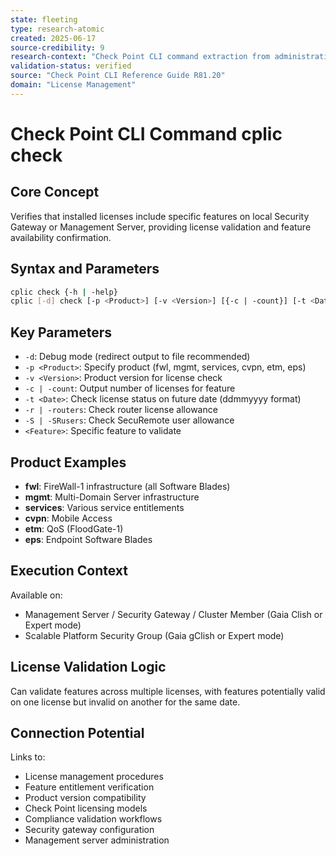 ```yaml
---
state: fleeting
type: research-atomic
created: 2025-06-17
source-credibility: 9
research-context: "Check Point CLI command extraction from administrative foundation guide"
validation-status: verified
source: "Check Point CLI Reference Guide R81.20"
domain: "License Management"
---
```


# Check Point CLI Command cplic check

## Core Concept

Verifies that installed licenses include specific features on local Security Gateway or Management Server, providing license validation and feature availability confirmation.

## Syntax and Parameters

```bash
cplic check {-h | -help}
cplic [-d] check [-p <Product>] [-v <Version>] [{-c | -count}] [-t <Date>] [{-r | -routers}] [{-S | -SRusers}] <Feature>
```

## Key Parameters

- `-d`: Debug mode (redirect output to file recommended)
- `-p <Product>`: Specify product (fwl, mgmt, services, cvpn, etm, eps)
- `-v <Version>`: Product version for license check
- `-c | -count`: Output number of licenses for feature
- `-t <Date>`: Check license status on future date (ddmmyyyy format)
- `-r | -routers`: Check router license allowance
- `-S | -SRusers`: Check SecuRemote user allowance
- `<Feature>`: Specific feature to validate

## Product Examples

- **fwl**: FireWall-1 infrastructure (all Software Blades)
- **mgmt**: Multi-Domain Server infrastructure  
- **services**: Various service entitlements
- **cvpn**: Mobile Access
- **etm**: QoS (FloodGate-1)
- **eps**: Endpoint Software Blades

## Execution Context

Available on:
- Management Server / Security Gateway / Cluster Member (Gaia Clish or Expert mode)
- Scalable Platform Security Group (Gaia gClish or Expert mode)

## License Validation Logic

Can validate features across multiple licenses, with features potentially valid on one license but invalid on another for the same date.

## Connection Potential

Links to:
- License management procedures
- Feature entitlement verification
- Product version compatibility
- Check Point licensing models
- Compliance validation workflows
- Security gateway configuration
- Management server administration